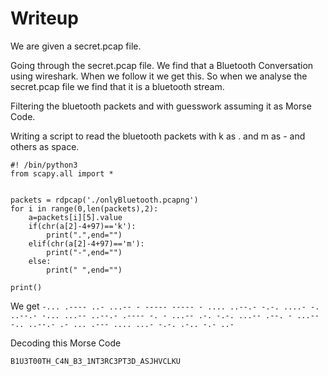 # Writeup

We are given a secret.pcap file.

Going through the secret.pcap file.
We find that a Bluetooth Conversation using wireshark.
When we follow it we get this.
So when we analyse the secret.pcap file we find that it is a bluetooth stream.

Filtering the bluetooth packets and with guesswork assuming it as Morse Code.

Writing a script to read the bluetooth packets with k as . and m as - and others as space.
```
#! /bin/python3
from scapy.all import *


packets = rdpcap('./onlyBluetooth.pcapng')
for i in range(0,len(packets),2):
    a=packets[i][5].value
    if(chr(a[2]-4+97)=='k'):
        print(".",end="")
    elif(chr(a[2]-4+97)=='m'):
        print("-",end="")
    else:
        print(" ",end="")

print()
```

We get ```-... .---- ..- ...-- - ----- ----- - .... ..--.- -.-. ....- -. ..--.- -... ...-- ..--.- .---- -. - ...-- .-. -.-. ...-- .--. - ...-- -.. ..--.- .- ... .--- .... ...- -.-. .-.. -.- ..-```


Decoding this Morse Code 

```B1U3T00TH_C4N_B3_1NT3RC3PT3D_ASJHVCLKU```
